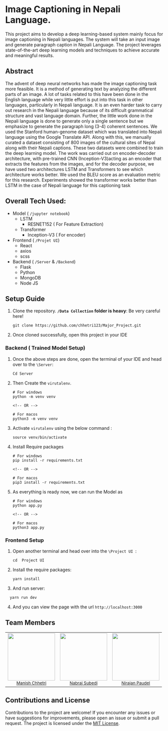 # Image Captioning in Nepali Language.

This project aims to develop a deep learning-based system mainly focus for image captioning in Nepali languages. The system will take an input image and generate paragraph caption in Nepali Language. The project leverages state-of-the-art deep learning models and techniques to achieve accurate and meaningful results.

## Abstract

The advent of deep neural networks has made the image captioning task more feasible. It is a method of generating text by analyzing the different parts of an image. A lot of tasks related to this have been done in the English language while very little effort is put into this task in other languages, particularly in Nepali language. It is an even harder task to carry out research in the Nepali language because of its difficult grammatical structure and vast language domain. Further, the little work done in the Nepali language is done to generate only a single sentence but we emphasize to generate the paragraph long (3-4) coherent sentences. We used the Stanford human-genome dataset which was translated into Nepali language using the Google Translate API. Along with this, we manually curated a dataset consisting of 800 images of the cultural sites of Nepal along with their Nepali captions. These two datasets were combined to train the deep learning model. The work was carried out on encoder-decoder architecture, with pre-trained CNN (Inception-V3)acting as an encoder that extracts the features from the images, and for the decoder purpose, we have used two architectures LSTM and Transformers to see which architecture works better. We used the BLEU score as an evaluation metric for this research. Experiments showed the transformer works better than LSTM in the case of Nepali language for this captioning task

## Overall Tech Used:

- Model ( `/jupyter notebook`)
  - LSTM
    - RESNET152 ( For Feature Extraction)
  - Transformer
    - Inception-V3 ( For encoder)
- Frontend ( `/Projet UI`)
  - React
  - axios
  - scss
- Backend ( `/Server` & `/Backend`)
  - Flask
  - Python
  - MongoDB
  - Node JS

## Setup Guide

1. Clone the repository.
   **`/Data Collection` folder is heavy**: Be very careful here!

   ```
   git clone https://github.com/chhetri123/Major_Project.git
   ```

2. Once cloned successfully, open this project in your IDE

### Backend ( Trained Model Setup)

1. Once the above steps are done, open the terminal of your IDE and head over to the `\Server`:

   ```
   Cd Server
   ```

2. Then Create the `virutalenv`.

   ```
   # For windows
   python -m venv venv

   <!-- OR -->

   # For macos
   python3 -m venv venv
   ```

3. Activate `virutalenv` using the below command :
   ```
   source venv/bin/activate
   ```
4. Install Require packages

   ```
   # For windows
   pip install -r requirements.txt

   <!-- OR -->

   # For macos
   pip3 install -r requirements.txt
   ```

5. As everything is ready now, we can run the Model as

   ```
   # For windows
   python app.py

   <!-- OR -->

   # For macos
   python3 app.py

   ```

### Frontend Setup

1. Open another terminal and head over into the `\Project UI `:
   ```
   cd  Project UI
   ```
2. Install the require packages:

   ```
   yarn install
   ```

3. And run server:

```
  yarn run dev
```

4. And you can view the page with the url `http://localhost:3000`

## Team Members

<table>
  <tr>
    <td valign="top" align="center">
        <div>
          <img src="https://github.com/chhetri123.png" width="150px;"/><br /><sub><a href="https://github.com/chhetri123">Manish  Chhetri</a>
        </div>
    </td>
    <td valign="top" align="center">
        <div>
          <img src="https://github.com/subedinab.png" width="150px;"/><br /><sub><a href="https://github.com/subedinab">Nabraj Subedi</a>
        </div>
    </td>
    <td valign="top" align="center">
        <div>
          <img src="https://github.com/Nirajan17.png" width="150px;"/><br /><sub><a href="https://github.com/SDPhoton">Nirajan Paudel</a>
        </div>
    </td>
    <!-- <td valign="top" align="center">
        <div>
          <img src="https://github.com/" width="150px;"/><br /><sub><a href="https://github.com/"></a>
        </div>
    </td> -->
</table>

## Contributions and License

Contributions to the project are welcome! If you encounter any issues or have suggestions for improvements, please open an issue or submit a pull request. The project is licensed under the [MIT License](LICENSE).
